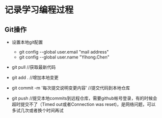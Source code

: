 # 记录学习编程过程

## Git操作
- 设置本地git配置
    - git config --global user.email "mail address"
    - git config --global user.name "Yihong.Chen"


- git pull  //获取最新代码
- git add . //增加本地变更
- git commit -m '每次提交说明变更内容' //提交代码到本地仓库
- git push //提交本地commits到远程仓库，需要github帐号登录，有的时候会超时提交不了（Timed out或者Connection was reset)，是网络问题，可以多试几次或者换个时间再试

